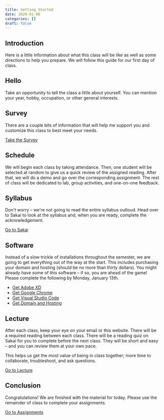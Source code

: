 ```yaml
---
title: Getting Started
date: 2020-01-08
categories: []
draft: false
---
```


## Introduction

Here is a little information about what this class will be like as well as some directions to help you prepare. We will follow this guide for our first day of class.

## Hello

Take an opportunity to tell the class a little about yourself. You can mention your year, hobby, occupation, or other general interests.

## Survey

There are a couple bits of information that will help me support you and customize this class to best meet your needs.

[Take the Survey](https://docs.google.com/forms/d/e/1FAIpQLSetwUW8_b9NhEy_HcBtpuUvPbVHzIsK50LQifzxQf6xP6rByg/viewform?usp=sf_link)

## Schedule

We will begin each class by taking attendance. Then, one student will be selected at random to give us a quick review of the assigned reading. After that, we will do a demo and go over the corresponding assignment. The rest of class will be dedicated to lab, group activities, and one-on-one feedback.

## Syllabus

Don't worry – we're not going to read the entire syllabus outloud. Head over to Sakai to look at the syllabus and, when you are ready, complete the acknowledgement.

[Go to Sakai](https://sakai.unc.edu)

## Software

Instead of a slow trickle of installations throughout the semester, we are going to get everything out of the way at the start. This includes purchasing your domain and hosting (should be no more than thirty dollars). You might already have some of this software – if so, you are ahead of the game! Please complete the following by Monday, January 13th.

- [Get Adobe XD](/assignment/get-adobe-xd/)
- [Get Google Chrome](/assignment/get-google-chrome/)
- [Get Visual Studio Code](/assignment/get-visual-studio-code/)
- [Get Domain and Hosting](/assignment/get-domain-and-hosting/)

## Lecture

After each class, keep your eye on your email or this website. There will be a required reading between each class. There will be a reading quiz on Sakai for you to complete before the next class. They will be short and easy – and you can review them at your own pace.

This helps us get the most value of being in class together; more time to collaborate, troubleshoot, and ask questions.

[Go to Lecture](/lecture/web-design-process/)

## Conclusion

Congratulations! We are finished with the material for today. Please use the remainder of class to complete your assignments.

[Go to Assignments](/assignment/)
